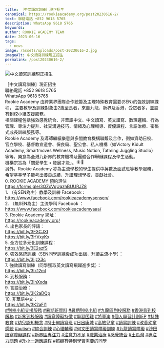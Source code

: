 ```yaml
---
title: ［中文讀寫訓練］現正招生
canonical: https://rookieacademy.org/post20230616-2/
text: 聯絡電話 +852 9618 5765
description: WhatsApp 9618 5765
keywords: 
author: ROOKIE ACADEMY TEAM
date: 2023-06-16
tags:
  - news
image: /assets/uploads/post-20230616-2.jpg
imageAlt: 中文讀寫訓練現正招生
permalink: /post20230616-2/
---
```

![中文讀寫訓練現正招生](/assets/uploads/post-20230616-3.jpg)
<span class="x193iq5w xeuugli x13faqbe x1vvkbs x1xmvt09 x1lliihq x1s928wv xhkezso x1gmr53x x1cpjm7i x1fgarty x1943h6x xudqn12 x3x7a5m x6prxxf xvq8zen xo1l8bm xzsf02u x1yc453h" dir="auto"><div class="xdj266r x11i5rnm xat24cr x1mh8g0r x1vvkbs x126k92a"><div dir="auto" style="text-align: start;">［中文讀寫訓練］現正招生 </div></div><div class="x11i5rnm xat24cr x1mh8g0r x1vvkbs xtlvy1s x126k92a"><div dir="auto" style="text-align: start;">聯絡電話 +852 9618 5765</div></div><div class="x11i5rnm xat24cr x1mh8g0r x1vvkbs xtlvy1s x126k92a"><div dir="auto" style="text-align: start;">WhatsApp 9618 5765</div></div><div class="x11i5rnm xat24cr x1mh8g0r x1vvkbs xtlvy1s x126k92a"><div dir="auto" style="text-align: start;"><span><a tabindex="-1"></a></span>Rookie Academy 由跨業界團隊合作統籌及主理特殊教育需要(SEN)的強效訓練課程， 主要教學及訓練對象由2歲至長者，來自九龍、新界及香港，受眾者多，並設有到校小組支援服務。</div></div><div class="x11i5rnm xat24cr x1mh8g0r x1vvkbs xtlvy1s x126k92a"><div dir="auto" style="text-align: start;">相關課程包括強效感覺統合、非華語中文、中文讀寫、英文讀寫、數理邏輯、行為管理、專注力提升、社交溝通技巧、情緒及心理輔導、資優課程、言語治療、密集式成長訓練服務等。</div></div><div class="x11i5rnm xat24cr x1mh8g0r x1vvkbs xtlvy1s x126k92a"><div dir="auto" style="text-align: start;">Rookie Academy 及導師繼續樂意與多間教育機構聯繫及合作，例如資助日校、官立學校、基督教宣道會、保良局、聖公會、私人機構（如Victory Kidult Academy, Smartmoves Wellness, Music Notion, Tatming Juggling Studio）等等，樂意為全港九新界的教育機構及團體合作舉辦課程及學生活動。</div></div><div class="x11i5rnm xat24cr x1mh8g0r x1vvkbs xtlvy1s x126k92a"><div dir="auto" style="text-align: start;">機構宗旨為「關愛學生 • 發展才能」。<span class="x3nfvp2 x1j61x8r x1fcty0u xdj266r xhhsvwb xat24cr xgzva0m xxymvpz xlup9mm x1kky2od"><img height="16" width="16" alt="☀️" referrerpolicy="origin-when-cross-origin" src="https://static.xx.fbcdn.net/images/emoji.php/v9/tf4/1.5/16/2600.png"></span><span class="x3nfvp2 x1j61x8r x1fcty0u xdj266r xhhsvwb xat24cr xgzva0m xxymvpz xlup9mm x1kky2od"><img height="16" width="16" alt="🌈" referrerpolicy="origin-when-cross-origin" src="https://static.xx.fbcdn.net/images/emoji.php/v9/t6c/1.5/16/1f308.png"></span></div></div><div class="x11i5rnm xat24cr x1mh8g0r x1vvkbs xtlvy1s x126k92a"><div dir="auto" style="text-align: start;">另外，Rookie Academy 亦為主流學校的學生提供中英數及面試班等教學服務，希望莘莘學子能考出優良成績，升讀理想學校，貢獻社會。</div></div><div class="x11i5rnm xat24cr x1mh8g0r x1vvkbs xtlvy1s x126k92a"><div dir="auto" style="text-align: start;">0. ROOKIE ACADEMY 預約評估</div></div><div class="x11i5rnm xat24cr x1mh8g0r x1vvkbs xtlvy1s x126k92a"><div dir="auto" style="text-align: start;"><span><a class="x1i10hfl xjbqb8w x6umtig x1b1mbwd xaqea5y xav7gou x9f619 x1ypdohk xt0psk2 xe8uvvx xdj266r x11i5rnm xat24cr x1mh8g0r xexx8yu x4uap5 x18d9i69 xkhd6sd x16tdsg8 x1hl2dhg xggy1nq x1a2a7pz xt0b8zv x1fey0fg" href="https://l.facebook.com/l.php?u=https%3A%2F%2Fforms.gle%2F3QZcVgUqzhBUURJZ8%3Ffbclid%3DIwAR0y4GHwo6lPpIlbsEXcKJ6QFgm8Q37xFQyJWw0pRVTzB6pHbhO5wo8PB4g&amp;h=AT1ej5Mo00g8NiQuPzCA5v0hrQj_fdN4FK19D1NERSRjAgr_Qh-48cv1ylE1i9bWizB2XqCfxZjhd0a07auNx2VAsVPymrzHn7Gww0ot1wp140mq0fnDXswB-nm6KCWCN9cB&amp;__tn__=-UK-R&amp;c[0]=AT1spdLx-xYrTdj74k_rnHOqfjb5Iw_90FAxQ8xKfSG2tWq8EzCGvOJ2L7VpmwqNG09yhdiUxUqqvrScSdJixzUMk1yI6vNrtXsdV8CCw9H3S3HxMid1aDyDWaaD-oPBL-T4Ec3ikx9hky2jhNzXKDlCQvpZA0J3nUL-uYgp_VttgiFUwnQq7fBeV17_w-FLu5p-KVZq1Kgk" rel="nofollow noreferrer" role="link" tabindex="0" target="_blank">https://forms.gle/3QZcVgUqzhBUURJZ8</a></span></div></div><div class="x11i5rnm xat24cr x1mh8g0r x1vvkbs xtlvy1s x126k92a"><div dir="auto" style="text-align: start;">1. （有SEN為主）教學及訓練 Facebook：</div></div><div class="x11i5rnm xat24cr x1mh8g0r x1vvkbs xtlvy1s x126k92a"><div dir="auto" style="text-align: start;"><span><a class="x1i10hfl xjbqb8w x6umtig x1b1mbwd xaqea5y xav7gou x9f619 x1ypdohk xt0psk2 xe8uvvx xdj266r x11i5rnm xat24cr x1mh8g0r xexx8yu x4uap5 x18d9i69 xkhd6sd x16tdsg8 x1hl2dhg xggy1nq x1a2a7pz xt0b8zv x1qq9wsj xo1l8bm" href="https://www.facebook.com/rookieacademysensen?__cft__[0]=AZVTy42Xug35uALConC4CqzTDIe1xJjbV6UAKL08k7pT18WyaY3Cg4tlicLVNik8i3cD6ws8sVmCyvX_UFJl4eAq1YkkQZUbi7Pxrq419mK1uQHwEUAkNH6XVs5sqgi2FbRWQJ_mohzfKR_D50AXvqlRb_DU1iB27G6bqp197AVyACsaZlPoYa6ByDJnjGVVz54&amp;__tn__=-]K-R" role="link" tabindex="0"><span class="xt0psk2"><span>https://www.facebook.com/rookieacademysensen/</span></span></a></span></div></div><div class="x11i5rnm xat24cr x1mh8g0r x1vvkbs xtlvy1s x126k92a"><div dir="auto" style="text-align: start;">2. （無SEN為主）主流學科 Facebook ：</div></div><div class="x11i5rnm xat24cr x1mh8g0r x1vvkbs xtlvy1s x126k92a"><div dir="auto" style="text-align: start;"><span><a class="x1i10hfl xjbqb8w x6umtig x1b1mbwd xaqea5y xav7gou x9f619 x1ypdohk xt0psk2 xe8uvvx xdj266r x11i5rnm xat24cr x1mh8g0r xexx8yu x4uap5 x18d9i69 xkhd6sd x16tdsg8 x1hl2dhg xggy1nq x1a2a7pz xt0b8zv x1qq9wsj xo1l8bm" href="https://www.facebook.com/rookieacademyaaa?__cft__[0]=AZVTy42Xug35uALConC4CqzTDIe1xJjbV6UAKL08k7pT18WyaY3Cg4tlicLVNik8i3cD6ws8sVmCyvX_UFJl4eAq1YkkQZUbi7Pxrq419mK1uQHwEUAkNH6XVs5sqgi2FbRWQJ_mohzfKR_D50AXvqlRb_DU1iB27G6bqp197AVyACsaZlPoYa6ByDJnjGVVz54&amp;__tn__=-]K-R" role="link" tabindex="0"><span class="xt0psk2"><span>https://www.facebook.com/rookieacademyaaa/</span></span></a></span></div></div><div class="x11i5rnm xat24cr x1mh8g0r x1vvkbs xtlvy1s x126k92a"><div dir="auto" style="text-align: start;">3. Rookie Academy 網址：</div></div><div class="x11i5rnm xat24cr x1mh8g0r x1vvkbs xtlvy1s x126k92a"><div dir="auto" style="text-align: start;"><span><a class="x1i10hfl xjbqb8w x6umtig x1b1mbwd xaqea5y xav7gou x9f619 x1ypdohk xt0psk2 xe8uvvx xdj266r x11i5rnm xat24cr x1mh8g0r xexx8yu x4uap5 x18d9i69 xkhd6sd x16tdsg8 x1hl2dhg xggy1nq x1a2a7pz xt0b8zv x1fey0fg" href="https://l.facebook.com/l.php?u=https%3A%2F%2Frookieacademy.org%2F%3Ffbclid%3DIwAR05QPjtGyyTz11z1hyckDFNqsn5ZtaQ4qx0B1ooXUJ_PLjRYxAil6pR85Q&amp;h=AT27vhHr6_FNRSudGjvKfBwHBdjsw109LxegPILIp0GKwDIowYjgHjHiUH-j-ok8fVPqTS20ELeDf2OMC65bwjMWGm6QV7HdrK3nlKuK5yPP7SFw0guRgvu-Y2vuUaakIXq5&amp;__tn__=-UK-R&amp;c[0]=AT1spdLx-xYrTdj74k_rnHOqfjb5Iw_90FAxQ8xKfSG2tWq8EzCGvOJ2L7VpmwqNG09yhdiUxUqqvrScSdJixzUMk1yI6vNrtXsdV8CCw9H3S3HxMid1aDyDWaaD-oPBL-T4Ec3ikx9hky2jhNzXKDlCQvpZA0J3nUL-uYgp_VttgiFUwnQq7fBeV17_w-FLu5p-KVZq1Kgk" rel="nofollow noreferrer" role="link" tabindex="0" target="_blank">https://rookieacademy.org/</a></span></div></div><div class="x11i5rnm xat24cr x1mh8g0r x1vvkbs xtlvy1s x126k92a"><div dir="auto" style="text-align: start;">4. 出色家長的評語：</div></div><div class="x11i5rnm xat24cr x1mh8g0r x1vvkbs xtlvy1s x126k92a"><div dir="auto" style="text-align: start;"><span><a class="x1i10hfl xjbqb8w x6umtig x1b1mbwd xaqea5y xav7gou x9f619 x1ypdohk xt0psk2 xe8uvvx xdj266r x11i5rnm xat24cr x1mh8g0r xexx8yu x4uap5 x18d9i69 xkhd6sd x16tdsg8 x1hl2dhg xggy1nq x1a2a7pz xt0b8zv x1fey0fg" href="https://l.facebook.com/l.php?u=https%3A%2F%2Fbit.ly%2F3E3CJXI%3Ffbclid%3DIwAR1x9TzEYn4bhFOelcxQ0jDiCe3axox1XGnpb8Lw1d-KKAlU0iIwpPjZVbo&amp;h=AT0JSfLMIdX75IRXrMVtXYldldoTUyk6fwrMnHDpwTLqKQwC5o_KpEV03zvJoy1qzsAoXdHWBXjgZhxRzW8NPuIdnuFPiQ3Hn--yukxOxSYx1nk1Ea-29F_e5pSob7plgKy3&amp;__tn__=-UK-R&amp;c[0]=AT1spdLx-xYrTdj74k_rnHOqfjb5Iw_90FAxQ8xKfSG2tWq8EzCGvOJ2L7VpmwqNG09yhdiUxUqqvrScSdJixzUMk1yI6vNrtXsdV8CCw9H3S3HxMid1aDyDWaaD-oPBL-T4Ec3ikx9hky2jhNzXKDlCQvpZA0J3nUL-uYgp_VttgiFUwnQq7fBeV17_w-FLu5p-KVZq1Kgk" rel="nofollow noreferrer" role="link" tabindex="0" target="_blank">https://bit.ly/3E3CJXI</a></span></div></div><div class="x11i5rnm xat24cr x1mh8g0r x1vvkbs xtlvy1s x126k92a"><div dir="auto" style="text-align: start;"><span><a class="x1i10hfl xjbqb8w x6umtig x1b1mbwd xaqea5y xav7gou x9f619 x1ypdohk xt0psk2 xe8uvvx xdj266r x11i5rnm xat24cr x1mh8g0r xexx8yu x4uap5 x18d9i69 xkhd6sd x16tdsg8 x1hl2dhg xggy1nq x1a2a7pz xt0b8zv x1fey0fg" href="https://l.facebook.com/l.php?u=https%3A%2F%2Fbit.ly%2F3HVxyKx%3Ffbclid%3DIwAR3ZTShw-zOd-5-7UUEeVdfu5-t8kPCVG2I777tH2J4JOl6bSntcjQrkwzg&amp;h=AT2wmz1bEqa45ZCk8gtjvnTjZLZwHoItYz9KyWaEkT1EUdweKdJJvBgkg1eoUJ1Mb38_rJIO0oTC3rUKxvbRDJvodq47-8oUkaK_bxRKgdSk3DPjHvvqpEFB_ZNzpW9oS458&amp;__tn__=-UK-R&amp;c[0]=AT1spdLx-xYrTdj74k_rnHOqfjb5Iw_90FAxQ8xKfSG2tWq8EzCGvOJ2L7VpmwqNG09yhdiUxUqqvrScSdJixzUMk1yI6vNrtXsdV8CCw9H3S3HxMid1aDyDWaaD-oPBL-T4Ec3ikx9hky2jhNzXKDlCQvpZA0J3nUL-uYgp_VttgiFUwnQq7fBeV17_w-FLu5p-KVZq1Kgk" rel="nofollow noreferrer" role="link" tabindex="0" target="_blank">https://bit.ly/3HVxyKx</a></span></div></div><div class="x11i5rnm xat24cr x1mh8g0r x1vvkbs xtlvy1s x126k92a"><div dir="auto" style="text-align: start;">5. 全方位多元化訓練課程：</div></div><div class="x11i5rnm xat24cr x1mh8g0r x1vvkbs xtlvy1s x126k92a"><div dir="auto" style="text-align: start;"><span><a class="x1i10hfl xjbqb8w x6umtig x1b1mbwd xaqea5y xav7gou x9f619 x1ypdohk xt0psk2 xe8uvvx xdj266r x11i5rnm xat24cr x1mh8g0r xexx8yu x4uap5 x18d9i69 xkhd6sd x16tdsg8 x1hl2dhg xggy1nq x1a2a7pz xt0b8zv x1fey0fg" href="https://l.facebook.com/l.php?u=https%3A%2F%2Fbit.ly%2F3E2azfS%3Ffbclid%3DIwAR0ibQJbBD2dEMWonn5CsXvHJ4omG3hjXCNnhrt1U8VYxt8GHzSxFn4BxVE&amp;h=AT0WjDDKrBZwlXSYwYVjmNmbTzg7V80Z2T_e3_dQp5aEeL9UnYrXf2SO-EpxZkur5d0s1gQewlmp7L6sRScJ_SQF-Udr_4X8YJ_sGhC6N4m946YDLkywpIJQXbss8UDGkbbx&amp;__tn__=-UK-R&amp;c[0]=AT1spdLx-xYrTdj74k_rnHOqfjb5Iw_90FAxQ8xKfSG2tWq8EzCGvOJ2L7VpmwqNG09yhdiUxUqqvrScSdJixzUMk1yI6vNrtXsdV8CCw9H3S3HxMid1aDyDWaaD-oPBL-T4Ec3ikx9hky2jhNzXKDlCQvpZA0J3nUL-uYgp_VttgiFUwnQq7fBeV17_w-FLu5p-KVZq1Kgk" rel="nofollow noreferrer" role="link" tabindex="0" target="_blank">https://bit.ly/3E2azfS</a></span></div></div><div class="x11i5rnm xat24cr x1mh8g0r x1vvkbs xtlvy1s x126k92a"><div dir="auto" style="text-align: start;">6. 強效感統訓練（SEN同學訓練後成功出組，升讀主流小學）：</div></div><div class="x11i5rnm xat24cr x1mh8g0r x1vvkbs xtlvy1s x126k92a"><div dir="auto" style="text-align: start;"><span><a class="x1i10hfl xjbqb8w x6umtig x1b1mbwd xaqea5y xav7gou x9f619 x1ypdohk xt0psk2 xe8uvvx xdj266r x11i5rnm xat24cr x1mh8g0r xexx8yu x4uap5 x18d9i69 xkhd6sd x16tdsg8 x1hl2dhg xggy1nq x1a2a7pz xt0b8zv x1fey0fg" href="https://l.facebook.com/l.php?u=https%3A%2F%2Fbit.ly%2F3IjzX3c%3Ffbclid%3DIwAR3wrxD9SuWTwBSdYtSfSiegiM0TuBJ4SVtil3ITuXwENPHaweZb7QRZMFg&amp;h=AT1j2JMbi2a902dZrg0Eet7IUuEfa6eZGk6Djopg1X4AGXj4v3N7SUlvFjFOeJparnrlIR8yQmu_abAfc9KhHcl-lDBwqbmJVHe2_X39MB1Iz0NIgdKGHsV2aKQJJcal8daZ&amp;__tn__=-UK-R&amp;c[0]=AT1spdLx-xYrTdj74k_rnHOqfjb5Iw_90FAxQ8xKfSG2tWq8EzCGvOJ2L7VpmwqNG09yhdiUxUqqvrScSdJixzUMk1yI6vNrtXsdV8CCw9H3S3HxMid1aDyDWaaD-oPBL-T4Ec3ikx9hky2jhNzXKDlCQvpZA0J3nUL-uYgp_VttgiFUwnQq7fBeV17_w-FLu5p-KVZq1Kgk" rel="nofollow noreferrer" role="link" tabindex="0" target="_blank">https://bit.ly/3IjzX3c</a></span></div></div><div class="x11i5rnm xat24cr x1mh8g0r x1vvkbs xtlvy1s x126k92a"><div dir="auto" style="text-align: start;">7. 強效讀寫訓練（同學獲取英文讀寫飛躍進步獎）：</div></div><div class="x11i5rnm xat24cr x1mh8g0r x1vvkbs xtlvy1s x126k92a"><div dir="auto" style="text-align: start;"><span><a class="x1i10hfl xjbqb8w x6umtig x1b1mbwd xaqea5y xav7gou x9f619 x1ypdohk xt0psk2 xe8uvvx xdj266r x11i5rnm xat24cr x1mh8g0r xexx8yu x4uap5 x18d9i69 xkhd6sd x16tdsg8 x1hl2dhg xggy1nq x1a2a7pz xt0b8zv x1fey0fg" href="https://l.facebook.com/l.php?u=https%3A%2F%2Fbit.ly%2F3Ik12mI%3Ffbclid%3DIwAR1Suaz5MxybAbHk5peitwinsiPKPdptqzFijPNz1JZKOwkSUZG1xZC3XM0&amp;h=AT0Wl6KMvkGru0vF8IWn__1OQD6lf6oPbFG3eTKWHtWUzTFQ3b3iJKNeA2mGH2hxKB4siK5CNuVNFji2Jy7TtdgEJUpzqfcrwjvFjEz_R7BC1i030Zol6ZsQLuHbBs_dfM3N&amp;__tn__=-UK-R&amp;c[0]=AT1spdLx-xYrTdj74k_rnHOqfjb5Iw_90FAxQ8xKfSG2tWq8EzCGvOJ2L7VpmwqNG09yhdiUxUqqvrScSdJixzUMk1yI6vNrtXsdV8CCw9H3S3HxMid1aDyDWaaD-oPBL-T4Ec3ikx9hky2jhNzXKDlCQvpZA0J3nUL-uYgp_VttgiFUwnQq7fBeV17_w-FLu5p-KVZq1Kgk" rel="nofollow noreferrer" role="link" tabindex="0" target="_blank">https://bit.ly/3Ik12mI</a></span></div></div><div class="x11i5rnm xat24cr x1mh8g0r x1vvkbs xtlvy1s x126k92a"><div dir="auto" style="text-align: start;">8. 到校服務：</div></div><div class="x11i5rnm xat24cr x1mh8g0r x1vvkbs xtlvy1s x126k92a"><div dir="auto" style="text-align: start;"><span><a class="x1i10hfl xjbqb8w x6umtig x1b1mbwd xaqea5y xav7gou x9f619 x1ypdohk xt0psk2 xe8uvvx xdj266r x11i5rnm xat24cr x1mh8g0r xexx8yu x4uap5 x18d9i69 xkhd6sd x16tdsg8 x1hl2dhg xggy1nq x1a2a7pz xt0b8zv x1fey0fg" href="https://l.facebook.com/l.php?u=https%3A%2F%2Fbit.ly%2F3IhXoda%3Ffbclid%3DIwAR1jVGKQpI9OigczUFMJYh1kilK99ghamg-r0oq8nZpa1ZsKjWqnUHHH8so&amp;h=AT2VxxN6I7s4N8XO3E2zoFW_rEQ04uE4gsheFHaSaoEp6PL1zjsj6D-fFvF4ZL5eYbqI14iOuJfJf-Z7eihsAiYZNw1nCR7GaGSE1UmdPH4FmaonTjO83vtaQA4oCZcp1bLz&amp;__tn__=-UK-R&amp;c[0]=AT1spdLx-xYrTdj74k_rnHOqfjb5Iw_90FAxQ8xKfSG2tWq8EzCGvOJ2L7VpmwqNG09yhdiUxUqqvrScSdJixzUMk1yI6vNrtXsdV8CCw9H3S3HxMid1aDyDWaaD-oPBL-T4Ec3ikx9hky2jhNzXKDlCQvpZA0J3nUL-uYgp_VttgiFUwnQq7fBeV17_w-FLu5p-KVZq1Kgk" rel="nofollow noreferrer" role="link" tabindex="0" target="_blank">https://bit.ly/3IhXoda</a></span></div></div><div class="x11i5rnm xat24cr x1mh8g0r x1vvkbs xtlvy1s x126k92a"><div dir="auto" style="text-align: start;">9. 言語治療：</div></div><div class="x11i5rnm xat24cr x1mh8g0r x1vvkbs xtlvy1s x126k92a"><div dir="auto" style="text-align: start;"><span><a class="x1i10hfl xjbqb8w x6umtig x1b1mbwd xaqea5y xav7gou x9f619 x1ypdohk xt0psk2 xe8uvvx xdj266r x11i5rnm xat24cr x1mh8g0r xexx8yu x4uap5 x18d9i69 xkhd6sd x16tdsg8 x1hl2dhg xggy1nq x1a2a7pz xt0b8zv x1fey0fg" href="https://l.facebook.com/l.php?u=https%3A%2F%2Fbit.ly%2F3K2aDQp%3Ffbclid%3DIwAR3RYU9VyKt3atpbnO1VJgIh1bAWLLob6WfK72dQVVkd6GiXpq56L5k5neQ&amp;h=AT3fflMnufAKklNx0ibGvCUIgYe7jPcYcHukX1EI5or27ObCrw4yx8Ak6A8P4ZLsJpbb2b0R0CV7caOAtr9zAk-H9BmxNPTblCcmSlz6vhT7Na3V-9u-XWEiy6iSB2yDBKmk&amp;__tn__=-UK-R&amp;c[0]=AT1spdLx-xYrTdj74k_rnHOqfjb5Iw_90FAxQ8xKfSG2tWq8EzCGvOJ2L7VpmwqNG09yhdiUxUqqvrScSdJixzUMk1yI6vNrtXsdV8CCw9H3S3HxMid1aDyDWaaD-oPBL-T4Ec3ikx9hky2jhNzXKDlCQvpZA0J3nUL-uYgp_VttgiFUwnQq7fBeV17_w-FLu5p-KVZq1Kgk" rel="nofollow noreferrer" role="link" tabindex="0" target="_blank">https://bit.ly/3K2aDQp</a></span></div></div><div class="x11i5rnm xat24cr x1mh8g0r x1vvkbs xtlvy1s x126k92a"><div dir="auto" style="text-align: start;">10. 非華語中文：</div></div><div class="x11i5rnm xat24cr x1mh8g0r x1vvkbs xtlvy1s x126k92a"><div dir="auto" style="text-align: start;"><span><a class="x1i10hfl xjbqb8w x6umtig x1b1mbwd xaqea5y xav7gou x9f619 x1ypdohk xt0psk2 xe8uvvx xdj266r x11i5rnm xat24cr x1mh8g0r xexx8yu x4uap5 x18d9i69 xkhd6sd x16tdsg8 x1hl2dhg xggy1nq x1a2a7pz xt0b8zv x1fey0fg" href="https://l.facebook.com/l.php?u=https%3A%2F%2Fbit.ly%2F3K2aFI1%3Ffbclid%3DIwAR0j3gUFUV-b0oXqfTZLqUdQPo7thLGSfcBMpHpc4zrAY0pe5Zz8V6sFhqg&amp;h=AT0MbEOv0U_NyFNMsXtolsUvGoFaSaInr8BSxjn69SwUyGpR_WTPDX8_eMMWmAJTjSw2zwMad5YJJWzZuDUntj3mxGSjikmeWCmn9RlezqLCGYri5-hdlduMPsP4f5DpBX90&amp;__tn__=-UK-R&amp;c[0]=AT1spdLx-xYrTdj74k_rnHOqfjb5Iw_90FAxQ8xKfSG2tWq8EzCGvOJ2L7VpmwqNG09yhdiUxUqqvrScSdJixzUMk1yI6vNrtXsdV8CCw9H3S3HxMid1aDyDWaaD-oPBL-T4Ec3ikx9hky2jhNzXKDlCQvpZA0J3nUL-uYgp_VttgiFUwnQq7fBeV17_w-FLu5p-KVZq1Kgk" rel="nofollow noreferrer" role="link" tabindex="0" target="_blank">https://bit.ly/3K2aFI1</a></span></div></div><div class="x11i5rnm xat24cr x1mh8g0r x1vvkbs xtlvy1s x126k92a"><div dir="auto" style="text-align: start;"><span><a class="x1i10hfl xjbqb8w x6umtig x1b1mbwd xaqea5y xav7gou x9f619 x1ypdohk xt0psk2 xe8uvvx xdj266r x11i5rnm xat24cr x1mh8g0r xexx8yu x4uap5 x18d9i69 xkhd6sd x16tdsg8 x1hl2dhg xggy1nq x1a2a7pz xt0b8zv x1qq9wsj xo1l8bm" href="https://www.facebook.com/hashtag/%E5%88%B0%E6%A0%A1%E5%B0%8F%E7%B5%84%E6%94%AF%E6%8F%B4%E6%9C%8D%E5%8B%99?__eep__=6&amp;__cft__[0]=AZVTy42Xug35uALConC4CqzTDIe1xJjbV6UAKL08k7pT18WyaY3Cg4tlicLVNik8i3cD6ws8sVmCyvX_UFJl4eAq1YkkQZUbi7Pxrq419mK1uQHwEUAkNH6XVs5sqgi2FbRWQJ_mohzfKR_D50AXvqlRb_DU1iB27G6bqp197AVyACsaZlPoYa6ByDJnjGVVz54&amp;__tn__=*NK-R" role="link" tabindex="0">#到校小組支援服務</a></span> <span><a class="x1i10hfl xjbqb8w x6umtig x1b1mbwd xaqea5y xav7gou x9f619 x1ypdohk xt0psk2 xe8uvvx xdj266r x11i5rnm xat24cr x1mh8g0r xexx8yu x4uap5 x18d9i69 xkhd6sd x16tdsg8 x1hl2dhg xggy1nq x1a2a7pz xt0b8zv x1qq9wsj xo1l8bm" href="https://www.facebook.com/hashtag/%E6%9A%91%E6%9C%9F%E7%8F%AD%E8%B3%87%E6%96%99?__eep__=6&amp;__cft__[0]=AZVTy42Xug35uALConC4CqzTDIe1xJjbV6UAKL08k7pT18WyaY3Cg4tlicLVNik8i3cD6ws8sVmCyvX_UFJl4eAq1YkkQZUbi7Pxrq419mK1uQHwEUAkNH6XVs5sqgi2FbRWQJ_mohzfKR_D50AXvqlRb_DU1iB27G6bqp197AVyACsaZlPoYa6ByDJnjGVVz54&amp;__tn__=*NK-R" role="link" tabindex="0">#暑期班資料</a></span> <span><a class="x1i10hfl xjbqb8w x6umtig x1b1mbwd xaqea5y xav7gou x9f619 x1ypdohk xt0psk2 xe8uvvx xdj266r x11i5rnm xat24cr x1mh8g0r xexx8yu x4uap5 x18d9i69 xkhd6sd x16tdsg8 x1hl2dhg xggy1nq x1a2a7pz xt0b8zv x1qq9wsj xo1l8bm" href="https://www.facebook.com/hashtag/%E6%9A%91%E6%9C%9F%E5%88%B0%E6%A0%A1%E5%B0%8F%E7%B5%84?__eep__=6&amp;__cft__[0]=AZVTy42Xug35uALConC4CqzTDIe1xJjbV6UAKL08k7pT18WyaY3Cg4tlicLVNik8i3cD6ws8sVmCyvX_UFJl4eAq1YkkQZUbi7Pxrq419mK1uQHwEUAkNH6XVs5sqgi2FbRWQJ_mohzfKR_D50AXvqlRb_DU1iB27G6bqp197AVyACsaZlPoYa6ByDJnjGVVz54&amp;__tn__=*NK-R" role="link" tabindex="0">#暑期到校小組</a></span> <span><a class="x1i10hfl xjbqb8w x6umtig x1b1mbwd xaqea5y xav7gou x9f619 x1ypdohk xt0psk2 xe8uvvx xdj266r x11i5rnm xat24cr x1mh8g0r xexx8yu x4uap5 x18d9i69 xkhd6sd x16tdsg8 x1hl2dhg xggy1nq x1a2a7pz xt0b8zv x1qq9wsj xo1l8bm" href="https://www.facebook.com/hashtag/%E4%B9%9D%E9%BE%8D%E5%8D%80%E5%88%B0%E6%A0%A1%E6%9C%8D%E5%8B%99?__eep__=6&amp;__cft__[0]=AZVTy42Xug35uALConC4CqzTDIe1xJjbV6UAKL08k7pT18WyaY3Cg4tlicLVNik8i3cD6ws8sVmCyvX_UFJl4eAq1YkkQZUbi7Pxrq419mK1uQHwEUAkNH6XVs5sqgi2FbRWQJ_mohzfKR_D50AXvqlRb_DU1iB27G6bqp197AVyACsaZlPoYa6ByDJnjGVVz54&amp;__tn__=*NK-R" role="link" tabindex="0">#九龍區到校服務</a></span> <span><a class="x1i10hfl xjbqb8w x6umtig x1b1mbwd xaqea5y xav7gou x9f619 x1ypdohk xt0psk2 xe8uvvx xdj266r x11i5rnm xat24cr x1mh8g0r xexx8yu x4uap5 x18d9i69 xkhd6sd x16tdsg8 x1hl2dhg xggy1nq x1a2a7pz xt0b8zv x1qq9wsj xo1l8bm" href="https://www.facebook.com/hashtag/%E9%A6%99%E6%B8%AF%E5%B3%B6%E5%88%B0%E6%A0%A1%E6%9C%8D%E5%8B%99?__eep__=6&amp;__cft__[0]=AZVTy42Xug35uALConC4CqzTDIe1xJjbV6UAKL08k7pT18WyaY3Cg4tlicLVNik8i3cD6ws8sVmCyvX_UFJl4eAq1YkkQZUbi7Pxrq419mK1uQHwEUAkNH6XVs5sqgi2FbRWQJ_mohzfKR_D50AXvqlRb_DU1iB27G6bqp197AVyACsaZlPoYa6ByDJnjGVVz54&amp;__tn__=*NK-R" role="link" tabindex="0">#香港島到校服務</a></span> <span><a class="x1i10hfl xjbqb8w x6umtig x1b1mbwd xaqea5y xav7gou x9f619 x1ypdohk xt0psk2 xe8uvvx xdj266r x11i5rnm xat24cr x1mh8g0r xexx8yu x4uap5 x18d9i69 xkhd6sd x16tdsg8 x1hl2dhg xggy1nq x1a2a7pz xt0b8zv x1qq9wsj xo1l8bm" href="https://www.facebook.com/hashtag/%E6%96%B0%E7%95%8C%E5%88%B0%E6%A0%A1%E6%9C%8D%E5%8B%99?__eep__=6&amp;__cft__[0]=AZVTy42Xug35uALConC4CqzTDIe1xJjbV6UAKL08k7pT18WyaY3Cg4tlicLVNik8i3cD6ws8sVmCyvX_UFJl4eAq1YkkQZUbi7Pxrq419mK1uQHwEUAkNH6XVs5sqgi2FbRWQJ_mohzfKR_D50AXvqlRb_DU1iB27G6bqp197AVyACsaZlPoYa6ByDJnjGVVz54&amp;__tn__=*NK-R" role="link" tabindex="0">#新界到校服務</a></span> <span><a class="x1i10hfl xjbqb8w x6umtig x1b1mbwd xaqea5y xav7gou x9f619 x1ypdohk xt0psk2 xe8uvvx xdj266r x11i5rnm xat24cr x1mh8g0r xexx8yu x4uap5 x18d9i69 xkhd6sd x16tdsg8 x1hl2dhg xggy1nq x1a2a7pz xt0b8zv x1qq9wsj xo1l8bm" href="https://www.facebook.com/hashtag/%E8%AE%80%E5%AF%AB%E9%9A%9C%E7%A4%99%E7%89%B9%E5%BE%B5?__eep__=6&amp;__cft__[0]=AZVTy42Xug35uALConC4CqzTDIe1xJjbV6UAKL08k7pT18WyaY3Cg4tlicLVNik8i3cD6ws8sVmCyvX_UFJl4eAq1YkkQZUbi7Pxrq419mK1uQHwEUAkNH6XVs5sqgi2FbRWQJ_mohzfKR_D50AXvqlRb_DU1iB27G6bqp197AVyACsaZlPoYa6ByDJnjGVVz54&amp;__tn__=*NK-R" role="link" tabindex="0">#讀寫障礙特徵</a></span> <span><a class="x1i10hfl xjbqb8w x6umtig x1b1mbwd xaqea5y xav7gou x9f619 x1ypdohk xt0psk2 xe8uvvx xdj266r x11i5rnm xat24cr x1mh8g0r xexx8yu x4uap5 x18d9i69 xkhd6sd x16tdsg8 x1hl2dhg xggy1nq x1a2a7pz xt0b8zv x1qq9wsj xo1l8bm" href="https://www.facebook.com/hashtag/%E5%AD%B8%E7%BF%92%E5%9B%B0%E9%9B%A3?__eep__=6&amp;__cft__[0]=AZVTy42Xug35uALConC4CqzTDIe1xJjbV6UAKL08k7pT18WyaY3Cg4tlicLVNik8i3cD6ws8sVmCyvX_UFJl4eAq1YkkQZUbi7Pxrq419mK1uQHwEUAkNH6XVs5sqgi2FbRWQJ_mohzfKR_D50AXvqlRb_DU1iB27G6bqp197AVyACsaZlPoYa6ByDJnjGVVz54&amp;__tn__=*NK-R" role="link" tabindex="0">#學習困難</a></span> <span><a class="x1i10hfl xjbqb8w x6umtig x1b1mbwd xaqea5y xav7gou x9f619 x1ypdohk xt0psk2 xe8uvvx xdj266r x11i5rnm xat24cr x1mh8g0r xexx8yu x4uap5 x18d9i69 xkhd6sd x16tdsg8 x1hl2dhg xggy1nq x1a2a7pz xt0b8zv x1qq9wsj xo1l8bm" href="https://www.facebook.com/hashtag/%E5%B0%87%E8%BB%8D%E6%BE%B3?__eep__=6&amp;__cft__[0]=AZVTy42Xug35uALConC4CqzTDIe1xJjbV6UAKL08k7pT18WyaY3Cg4tlicLVNik8i3cD6ws8sVmCyvX_UFJl4eAq1YkkQZUbi7Pxrq419mK1uQHwEUAkNH6XVs5sqgi2FbRWQJ_mohzfKR_D50AXvqlRb_DU1iB27G6bqp197AVyACsaZlPoYa6ByDJnjGVVz54&amp;__tn__=*NK-R" role="link" tabindex="0">#將軍澳</a></span> <span><a class="x1i10hfl xjbqb8w x6umtig x1b1mbwd xaqea5y xav7gou x9f619 x1ypdohk xt0psk2 xe8uvvx xdj266r x11i5rnm xat24cr x1mh8g0r xexx8yu x4uap5 x18d9i69 xkhd6sd x16tdsg8 x1hl2dhg xggy1nq x1a2a7pz xt0b8zv x1qq9wsj xo1l8bm" href="https://www.facebook.com/hashtag/%E5%80%8B%E4%BA%BA%E5%AD%B8%E7%BF%92%E8%A8%88%E5%8A%83iep?__eep__=6&amp;__cft__[0]=AZVTy42Xug35uALConC4CqzTDIe1xJjbV6UAKL08k7pT18WyaY3Cg4tlicLVNik8i3cD6ws8sVmCyvX_UFJl4eAq1YkkQZUbi7Pxrq419mK1uQHwEUAkNH6XVs5sqgi2FbRWQJ_mohzfKR_D50AXvqlRb_DU1iB27G6bqp197AVyACsaZlPoYa6ByDJnjGVVz54&amp;__tn__=*NK-R" role="link" tabindex="0">#個人學習計劃IEP</a></span> <span><a class="x1i10hfl xjbqb8w x6umtig x1b1mbwd xaqea5y xav7gou x9f619 x1ypdohk xt0psk2 xe8uvvx xdj266r x11i5rnm xat24cr x1mh8g0r xexx8yu x4uap5 x18d9i69 xkhd6sd x16tdsg8 x1hl2dhg xggy1nq x1a2a7pz xt0b8zv x1qq9wsj xo1l8bm" href="https://www.facebook.com/hashtag/%E7%89%B9%E6%AE%8A%E6%95%99%E8%82%B2?__eep__=6&amp;__cft__[0]=AZVTy42Xug35uALConC4CqzTDIe1xJjbV6UAKL08k7pT18WyaY3Cg4tlicLVNik8i3cD6ws8sVmCyvX_UFJl4eAq1YkkQZUbi7Pxrq419mK1uQHwEUAkNH6XVs5sqgi2FbRWQJ_mohzfKR_D50AXvqlRb_DU1iB27G6bqp197AVyACsaZlPoYa6ByDJnjGVVz54&amp;__tn__=*NK-R" role="link" tabindex="0">#特殊教育</a></span> <span><a class="x1i10hfl xjbqb8w x6umtig x1b1mbwd xaqea5y xav7gou x9f619 x1ypdohk xt0psk2 xe8uvvx xdj266r x11i5rnm xat24cr x1mh8g0r xexx8yu x4uap5 x18d9i69 xkhd6sd x16tdsg8 x1hl2dhg xggy1nq x1a2a7pz xt0b8zv x1qq9wsj xo1l8bm" href="https://www.facebook.com/hashtag/%E5%B9%BC%E5%85%92%E8%AA%8D%E7%9F%A5%E6%A6%82%E5%BF%B5?__eep__=6&amp;__cft__[0]=AZVTy42Xug35uALConC4CqzTDIe1xJjbV6UAKL08k7pT18WyaY3Cg4tlicLVNik8i3cD6ws8sVmCyvX_UFJl4eAq1YkkQZUbi7Pxrq419mK1uQHwEUAkNH6XVs5sqgi2FbRWQJ_mohzfKR_D50AXvqlRb_DU1iB27G6bqp197AVyACsaZlPoYa6ByDJnjGVVz54&amp;__tn__=*NK-R" role="link" tabindex="0">#幼兒認知概念</a></span> <span><a class="x1i10hfl xjbqb8w x6umtig x1b1mbwd xaqea5y xav7gou x9f619 x1ypdohk xt0psk2 xe8uvvx xdj266r x11i5rnm xat24cr x1mh8g0r xexx8yu x4uap5 x18d9i69 xkhd6sd x16tdsg8 x1hl2dhg xggy1nq x1a2a7pz xt0b8zv x1qq9wsj xo1l8bm" href="https://www.facebook.com/hashtag/%E6%9F%AF%E5%A3%AB%E7%94%B8%E8%AE%80%E5%AF%AB%E7%8F%AD?__eep__=6&amp;__cft__[0]=AZVTy42Xug35uALConC4CqzTDIe1xJjbV6UAKL08k7pT18WyaY3Cg4tlicLVNik8i3cD6ws8sVmCyvX_UFJl4eAq1YkkQZUbi7Pxrq419mK1uQHwEUAkNH6XVs5sqgi2FbRWQJ_mohzfKR_D50AXvqlRb_DU1iB27G6bqp197AVyACsaZlPoYa6ByDJnjGVVz54&amp;__tn__=*NK-R" role="link" tabindex="0">#柯士甸讀寫班</a></span> <span><a class="x1i10hfl xjbqb8w x6umtig x1b1mbwd xaqea5y xav7gou x9f619 x1ypdohk xt0psk2 xe8uvvx xdj266r x11i5rnm xat24cr x1mh8g0r xexx8yu x4uap5 x18d9i69 xkhd6sd x16tdsg8 x1hl2dhg xggy1nq x1a2a7pz xt0b8zv x1qq9wsj xo1l8bm" href="https://www.facebook.com/hashtag/%E6%97%A5%E5%87%BA%E5%BA%B7%E5%9F%8E?__eep__=6&amp;__cft__[0]=AZVTy42Xug35uALConC4CqzTDIe1xJjbV6UAKL08k7pT18WyaY3Cg4tlicLVNik8i3cD6ws8sVmCyvX_UFJl4eAq1YkkQZUbi7Pxrq419mK1uQHwEUAkNH6XVs5sqgi2FbRWQJ_mohzfKR_D50AXvqlRb_DU1iB27G6bqp197AVyACsaZlPoYa6ByDJnjGVVz54&amp;__tn__=*NK-R" role="link" tabindex="0">#日出康城</a></span> <span><a class="x1i10hfl xjbqb8w x6umtig x1b1mbwd xaqea5y xav7gou x9f619 x1ypdohk xt0psk2 xe8uvvx xdj266r x11i5rnm xat24cr x1mh8g0r xexx8yu x4uap5 x18d9i69 xkhd6sd x16tdsg8 x1hl2dhg xggy1nq x1a2a7pz xt0b8zv x1qq9wsj xo1l8bm" href="https://www.facebook.com/hashtag/%E9%AB%98%E6%95%8F%E5%85%92%E7%AB%A5?__eep__=6&amp;__cft__[0]=AZVTy42Xug35uALConC4CqzTDIe1xJjbV6UAKL08k7pT18WyaY3Cg4tlicLVNik8i3cD6ws8sVmCyvX_UFJl4eAq1YkkQZUbi7Pxrq419mK1uQHwEUAkNH6XVs5sqgi2FbRWQJ_mohzfKR_D50AXvqlRb_DU1iB27G6bqp197AVyACsaZlPoYa6ByDJnjGVVz54&amp;__tn__=*NK-R" role="link" tabindex="0">#高敏兒童</a></span> <span><a class="x1i10hfl xjbqb8w x6umtig x1b1mbwd xaqea5y xav7gou x9f619 x1ypdohk xt0psk2 xe8uvvx xdj266r x11i5rnm xat24cr x1mh8g0r xexx8yu x4uap5 x18d9i69 xkhd6sd x16tdsg8 x1hl2dhg xggy1nq x1a2a7pz xt0b8zv x1qq9wsj xo1l8bm" href="https://www.facebook.com/hashtag/%E8%AE%80%E5%AF%AB%E8%A8%93%E7%B7%B4?__eep__=6&amp;__cft__[0]=AZVTy42Xug35uALConC4CqzTDIe1xJjbV6UAKL08k7pT18WyaY3Cg4tlicLVNik8i3cD6ws8sVmCyvX_UFJl4eAq1YkkQZUbi7Pxrq419mK1uQHwEUAkNH6XVs5sqgi2FbRWQJ_mohzfKR_D50AXvqlRb_DU1iB27G6bqp197AVyACsaZlPoYa6ByDJnjGVVz54&amp;__tn__=*NK-R" role="link" tabindex="0">#讀寫訓練</a></span> <span><a class="x1i10hfl xjbqb8w x6umtig x1b1mbwd xaqea5y xav7gou x9f619 x1ypdohk xt0psk2 xe8uvvx xdj266r x11i5rnm xat24cr x1mh8g0r xexx8yu x4uap5 x18d9i69 xkhd6sd x16tdsg8 x1hl2dhg xggy1nq x1a2a7pz xt0b8zv x1qq9wsj xo1l8bm" href="https://www.facebook.com/hashtag/%E6%94%B9%E5%96%84%E5%B9%BC%E7%AB%A5%E6%84%9F%E7%B5%B1?__eep__=6&amp;__cft__[0]=AZVTy42Xug35uALConC4CqzTDIe1xJjbV6UAKL08k7pT18WyaY3Cg4tlicLVNik8i3cD6ws8sVmCyvX_UFJl4eAq1YkkQZUbi7Pxrq419mK1uQHwEUAkNH6XVs5sqgi2FbRWQJ_mohzfKR_D50AXvqlRb_DU1iB27G6bqp197AVyACsaZlPoYa6ByDJnjGVVz54&amp;__tn__=*NK-R" role="link" tabindex="0">#改善幼童感統</a></span> <span><a class="x1i10hfl xjbqb8w x6umtig x1b1mbwd xaqea5y xav7gou x9f619 x1ypdohk xt0psk2 xe8uvvx xdj266r x11i5rnm xat24cr x1mh8g0r xexx8yu x4uap5 x18d9i69 xkhd6sd x16tdsg8 x1hl2dhg xggy1nq x1a2a7pz xt0b8zv x1qq9wsj xo1l8bm" href="https://www.facebook.com/hashtag/autism?__eep__=6&amp;__cft__[0]=AZVTy42Xug35uALConC4CqzTDIe1xJjbV6UAKL08k7pT18WyaY3Cg4tlicLVNik8i3cD6ws8sVmCyvX_UFJl4eAq1YkkQZUbi7Pxrq419mK1uQHwEUAkNH6XVs5sqgi2FbRWQJ_mohzfKR_D50AXvqlRb_DU1iB27G6bqp197AVyACsaZlPoYa6ByDJnjGVVz54&amp;__tn__=*NK-R" role="link" tabindex="0">#autism</a></span> <span><a class="x1i10hfl xjbqb8w x6umtig x1b1mbwd xaqea5y xav7gou x9f619 x1ypdohk xt0psk2 xe8uvvx xdj266r x11i5rnm xat24cr x1mh8g0r xexx8yu x4uap5 x18d9i69 xkhd6sd x16tdsg8 x1hl2dhg xggy1nq x1a2a7pz xt0b8zv x1qq9wsj xo1l8bm" href="https://www.facebook.com/hashtag/%E7%B6%9C%E5%90%88%E8%A8%93%E7%B7%B4?__eep__=6&amp;__cft__[0]=AZVTy42Xug35uALConC4CqzTDIe1xJjbV6UAKL08k7pT18WyaY3Cg4tlicLVNik8i3cD6ws8sVmCyvX_UFJl4eAq1YkkQZUbi7Pxrq419mK1uQHwEUAkNH6XVs5sqgi2FbRWQJ_mohzfKR_D50AXvqlRb_DU1iB27G6bqp197AVyACsaZlPoYa6ByDJnjGVVz54&amp;__tn__=*NK-R" role="link" tabindex="0">#綜合訓練</a></span> <span><a class="x1i10hfl xjbqb8w x6umtig x1b1mbwd xaqea5y xav7gou x9f619 x1ypdohk xt0psk2 xe8uvvx xdj266r x11i5rnm xat24cr x1mh8g0r xexx8yu x4uap5 x18d9i69 xkhd6sd x16tdsg8 x1hl2dhg xggy1nq x1a2a7pz xt0b8zv x1qq9wsj xo1l8bm" href="https://www.facebook.com/hashtag/%E5%BF%83%E7%90%86%E8%BC%94%E5%B0%8E?__eep__=6&amp;__cft__[0]=AZVTy42Xug35uALConC4CqzTDIe1xJjbV6UAKL08k7pT18WyaY3Cg4tlicLVNik8i3cD6ws8sVmCyvX_UFJl4eAq1YkkQZUbi7Pxrq419mK1uQHwEUAkNH6XVs5sqgi2FbRWQJ_mohzfKR_D50AXvqlRb_DU1iB27G6bqp197AVyACsaZlPoYa6ByDJnjGVVz54&amp;__tn__=*NK-R" role="link" tabindex="0">#心理輔導</a></span> <span><a class="x1i10hfl xjbqb8w x6umtig x1b1mbwd xaqea5y xav7gou x9f619 x1ypdohk xt0psk2 xe8uvvx xdj266r x11i5rnm xat24cr x1mh8g0r xexx8yu x4uap5 x18d9i69 xkhd6sd x16tdsg8 x1hl2dhg xggy1nq x1a2a7pz xt0b8zv x1qq9wsj xo1l8bm" href="https://www.facebook.com/hashtag/%E4%BD%95%E6%96%87%E7%94%B0%E8%AE%80%E5%AF%AB%E9%9A%9C%E7%A4%99%E8%A8%93%E7%B7%B4?__eep__=6&amp;__cft__[0]=AZVTy42Xug35uALConC4CqzTDIe1xJjbV6UAKL08k7pT18WyaY3Cg4tlicLVNik8i3cD6ws8sVmCyvX_UFJl4eAq1YkkQZUbi7Pxrq419mK1uQHwEUAkNH6XVs5sqgi2FbRWQJ_mohzfKR_D50AXvqlRb_DU1iB27G6bqp197AVyACsaZlPoYa6ByDJnjGVVz54&amp;__tn__=*NK-R" role="link" tabindex="0">#何文田讀寫障礙訓練</a></span> <span><a class="x1i10hfl xjbqb8w x6umtig x1b1mbwd xaqea5y xav7gou x9f619 x1ypdohk xt0psk2 xe8uvvx xdj266r x11i5rnm xat24cr x1mh8g0r xexx8yu x4uap5 x18d9i69 xkhd6sd x16tdsg8 x1hl2dhg xggy1nq x1a2a7pz xt0b8zv x1qq9wsj xo1l8bm" href="https://www.facebook.com/hashtag/%E4%B9%9D%E9%BE%8D%E8%AE%80%E5%AF%AB%E9%9A%9C%E7%A4%99?__eep__=6&amp;__cft__[0]=AZVTy42Xug35uALConC4CqzTDIe1xJjbV6UAKL08k7pT18WyaY3Cg4tlicLVNik8i3cD6ws8sVmCyvX_UFJl4eAq1YkkQZUbi7Pxrq419mK1uQHwEUAkNH6XVs5sqgi2FbRWQJ_mohzfKR_D50AXvqlRb_DU1iB27G6bqp197AVyACsaZlPoYa6ByDJnjGVVz54&amp;__tn__=*NK-R" role="link" tabindex="0">#九龍讀寫障礙</a></span> <span><a class="x1i10hfl xjbqb8w x6umtig x1b1mbwd xaqea5y xav7gou x9f619 x1ypdohk xt0psk2 xe8uvvx xdj266r x11i5rnm xat24cr x1mh8g0r xexx8yu x4uap5 x18d9i69 xkhd6sd x16tdsg8 x1hl2dhg xggy1nq x1a2a7pz xt0b8zv x1qq9wsj xo1l8bm" href="https://www.facebook.com/hashtag/%E6%B2%99%E7%94%B0%E8%AE%80%E5%AF%AB%E9%9A%9C%E7%A4%99%E8%AA%B2%E7%A8%8B?__eep__=6&amp;__cft__[0]=AZVTy42Xug35uALConC4CqzTDIe1xJjbV6UAKL08k7pT18WyaY3Cg4tlicLVNik8i3cD6ws8sVmCyvX_UFJl4eAq1YkkQZUbi7Pxrq419mK1uQHwEUAkNH6XVs5sqgi2FbRWQJ_mohzfKR_D50AXvqlRb_DU1iB27G6bqp197AVyACsaZlPoYa6ByDJnjGVVz54&amp;__tn__=*NK-R" role="link" tabindex="0">#沙田讀寫障礙課程</a></span> <span><a class="x1i10hfl xjbqb8w x6umtig x1b1mbwd xaqea5y xav7gou x9f619 x1ypdohk xt0psk2 xe8uvvx xdj266r x11i5rnm xat24cr x1mh8g0r xexx8yu x4uap5 x18d9i69 xkhd6sd x16tdsg8 x1hl2dhg xggy1nq x1a2a7pz xt0b8zv x1qq9wsj xo1l8bm" href="https://www.facebook.com/hashtag/%E6%96%B0%E7%95%8C%E5%8D%80%E5%B0%88%E6%B3%A8%E5%8A%9B?__eep__=6&amp;__cft__[0]=AZVTy42Xug35uALConC4CqzTDIe1xJjbV6UAKL08k7pT18WyaY3Cg4tlicLVNik8i3cD6ws8sVmCyvX_UFJl4eAq1YkkQZUbi7Pxrq419mK1uQHwEUAkNH6XVs5sqgi2FbRWQJ_mohzfKR_D50AXvqlRb_DU1iB27G6bqp197AVyACsaZlPoYa6ByDJnjGVVz54&amp;__tn__=*NK-R" role="link" tabindex="0">#新界區專注力</a></span> <span><a class="x1i10hfl xjbqb8w x6umtig x1b1mbwd xaqea5y xav7gou x9f619 x1ypdohk xt0psk2 xe8uvvx xdj266r x11i5rnm xat24cr x1mh8g0r xexx8yu x4uap5 x18d9i69 xkhd6sd x16tdsg8 x1hl2dhg xggy1nq x1a2a7pz xt0b8zv x1qq9wsj xo1l8bm" href="https://www.facebook.com/hashtag/%E6%B3%A8%E6%84%8F%E5%8A%9B%E4%B8%8D%E8%B6%B3?__eep__=6&amp;__cft__[0]=AZVTy42Xug35uALConC4CqzTDIe1xJjbV6UAKL08k7pT18WyaY3Cg4tlicLVNik8i3cD6ws8sVmCyvX_UFJl4eAq1YkkQZUbi7Pxrq419mK1uQHwEUAkNH6XVs5sqgi2FbRWQJ_mohzfKR_D50AXvqlRb_DU1iB27G6bqp197AVyACsaZlPoYa6ByDJnjGVVz54&amp;__tn__=*NK-R" role="link" tabindex="0">#注意力不足</a></span> <span><a class="x1i10hfl xjbqb8w x6umtig x1b1mbwd xaqea5y xav7gou x9f619 x1ypdohk xt0psk2 xe8uvvx xdj266r x11i5rnm xat24cr x1mh8g0r xexx8yu x4uap5 x18d9i69 xkhd6sd x16tdsg8 x1hl2dhg xggy1nq x1a2a7pz xt0b8zv x1qq9wsj xo1l8bm" href="https://www.facebook.com/hashtag/%E8%81%B7%E6%A5%AD%E6%B2%BB%E7%99%82?__eep__=6&amp;__cft__[0]=AZVTy42Xug35uALConC4CqzTDIe1xJjbV6UAKL08k7pT18WyaY3Cg4tlicLVNik8i3cD6ws8sVmCyvX_UFJl4eAq1YkkQZUbi7Pxrq419mK1uQHwEUAkNH6XVs5sqgi2FbRWQJ_mohzfKR_D50AXvqlRb_DU1iB27G6bqp197AVyACsaZlPoYa6ByDJnjGVVz54&amp;__tn__=*NK-R" role="link" tabindex="0">#職業治療</a></span> <span><a class="x1i10hfl xjbqb8w x6umtig x1b1mbwd xaqea5y xav7gou x9f619 x1ypdohk xt0psk2 xe8uvvx xdj266r x11i5rnm xat24cr x1mh8g0r xexx8yu x4uap5 x18d9i69 xkhd6sd x16tdsg8 x1hl2dhg xggy1nq x1a2a7pz xt0b8zv x1qq9wsj xo1l8bm" href="https://www.facebook.com/hashtag/%E6%84%9F%E8%A6%BA%E7%B5%B1%E5%90%88?__eep__=6&amp;__cft__[0]=AZVTy42Xug35uALConC4CqzTDIe1xJjbV6UAKL08k7pT18WyaY3Cg4tlicLVNik8i3cD6ws8sVmCyvX_UFJl4eAq1YkkQZUbi7Pxrq419mK1uQHwEUAkNH6XVs5sqgi2FbRWQJ_mohzfKR_D50AXvqlRb_DU1iB27G6bqp197AVyACsaZlPoYa6ByDJnjGVVz54&amp;__tn__=*NK-R" role="link" tabindex="0">#感覺統合</a></span> <span><a class="x1i10hfl xjbqb8w x6umtig x1b1mbwd xaqea5y xav7gou x9f619 x1ypdohk xt0psk2 xe8uvvx xdj266r x11i5rnm xat24cr x1mh8g0r xexx8yu x4uap5 x18d9i69 xkhd6sd x16tdsg8 x1hl2dhg xggy1nq x1a2a7pz xt0b8zv x1qq9wsj xo1l8bm" href="https://www.facebook.com/hashtag/%E5%9C%9F%E7%93%9C%E7%81%A3?__eep__=6&amp;__cft__[0]=AZVTy42Xug35uALConC4CqzTDIe1xJjbV6UAKL08k7pT18WyaY3Cg4tlicLVNik8i3cD6ws8sVmCyvX_UFJl4eAq1YkkQZUbi7Pxrq419mK1uQHwEUAkNH6XVs5sqgi2FbRWQJ_mohzfKR_D50AXvqlRb_DU1iB27G6bqp197AVyACsaZlPoYa6ByDJnjGVVz54&amp;__tn__=*NK-R" role="link" tabindex="0">#土瓜灣</a></span> <span><a class="x1i10hfl xjbqb8w x6umtig x1b1mbwd xaqea5y xav7gou x9f619 x1ypdohk xt0psk2 xe8uvvx xdj266r x11i5rnm xat24cr x1mh8g0r xexx8yu x4uap5 x18d9i69 xkhd6sd x16tdsg8 x1hl2dhg xggy1nq x1a2a7pz xt0b8zv x1qq9wsj xo1l8bm" href="https://www.facebook.com/hashtag/%E5%B0%88%E6%B3%A8%E5%8A%9B%E5%95%8F%E9%A1%8C?__eep__=6&amp;__cft__[0]=AZVTy42Xug35uALConC4CqzTDIe1xJjbV6UAKL08k7pT18WyaY3Cg4tlicLVNik8i3cD6ws8sVmCyvX_UFJl4eAq1YkkQZUbi7Pxrq419mK1uQHwEUAkNH6XVs5sqgi2FbRWQJ_mohzfKR_D50AXvqlRb_DU1iB27G6bqp197AVyACsaZlPoYa6ByDJnjGVVz54&amp;__tn__=*NK-R" role="link" tabindex="0">#專注力問題</a></span> <span><a class="x1i10hfl xjbqb8w x6umtig x1b1mbwd xaqea5y xav7gou x9f619 x1ypdohk xt0psk2 xe8uvvx xdj266r x11i5rnm xat24cr x1mh8g0r xexx8yu x4uap5 x18d9i69 xkhd6sd x16tdsg8 x1hl2dhg xggy1nq x1a2a7pz xt0b8zv x1qq9wsj xo1l8bm" href="https://www.facebook.com/hashtag/%E5%8D%87%E5%B0%8F%E4%B8%80%E9%81%A9%E6%87%89%E8%AA%B2%E7%A8%8B?__eep__=6&amp;__cft__[0]=AZVTy42Xug35uALConC4CqzTDIe1xJjbV6UAKL08k7pT18WyaY3Cg4tlicLVNik8i3cD6ws8sVmCyvX_UFJl4eAq1YkkQZUbi7Pxrq419mK1uQHwEUAkNH6XVs5sqgi2FbRWQJ_mohzfKR_D50AXvqlRb_DU1iB27G6bqp197AVyACsaZlPoYa6ByDJnjGVVz54&amp;__tn__=*NK-R" role="link" tabindex="0">#升小一適應課程</a></span> #照顧有特別學習需要的同學</div></div></span>